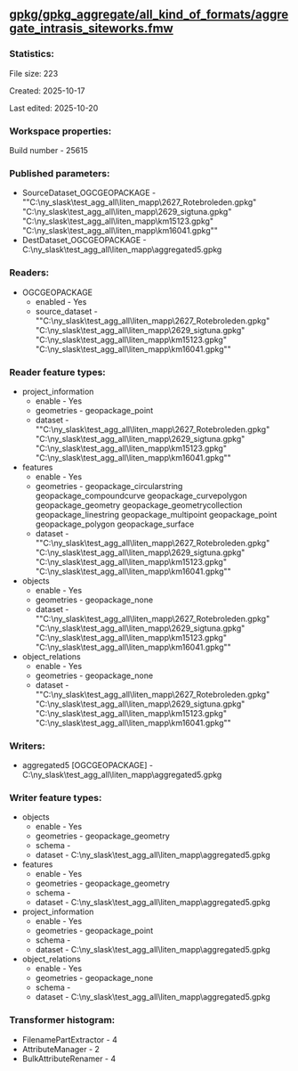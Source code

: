 ﻿## [gpkg/gpkg_aggregate/all_kind_of_formats/aggregate_intrasis_siteworks.fmw](https://github.com/kicki58/kix_working_dir/blob/master/gpkg/gpkg_aggregate/all_kind_of_formats/aggregate_intrasis_siteworks.fmw)

### Statistics:
File size: 223

Created: 2025-10-17

Last edited: 2025-10-20


### Workspace properties:
Build number    - 25615

### Published parameters:
*  SourceDataset_OGCGEOPACKAGE    -   ""C:\ny_slask\test_agg_all\liten_mapp\2627_Rotebroleden.gpkg" "C:\ny_slask\test_agg_all\liten_mapp\2629_sigtuna.gpkg" "C:\ny_slask\test_agg_all\liten_mapp\km15123.gpkg" "C:\ny_slask\test_agg_all\liten_mapp\km16041.gpkg""
*  DestDataset_OGCGEOPACKAGE    -   C:\ny_slask\test_agg_all\liten_mapp\aggregated5.gpkg

### Readers:
*  OGCGEOPACKAGE
    * enabled    -  Yes
    * source_dataset    -   ""C:\ny_slask\test_agg_all\liten_mapp\2627_Rotebroleden.gpkg" "C:\ny_slask\test_agg_all\liten_mapp\2629_sigtuna.gpkg" "C:\ny_slask\test_agg_all\liten_mapp\km15123.gpkg" "C:\ny_slask\test_agg_all\liten_mapp\km16041.gpkg""

### Reader feature types:
*  project_information
    * enable - Yes
    * geometries - geopackage_point
    * dataset - ""C:\ny_slask\test_agg_all\liten_mapp\2627_Rotebroleden.gpkg" "C:\ny_slask\test_agg_all\liten_mapp\2629_sigtuna.gpkg" "C:\ny_slask\test_agg_all\liten_mapp\km15123.gpkg" "C:\ny_slask\test_agg_all\liten_mapp\km16041.gpkg""
*  features
    * enable - Yes
    * geometries - geopackage_circularstring geopackage_compoundcurve geopackage_curvepolygon geopackage_geometry geopackage_geometrycollection geopackage_linestring geopackage_multipoint geopackage_point geopackage_polygon geopackage_surface
    * dataset - ""C:\ny_slask\test_agg_all\liten_mapp\2627_Rotebroleden.gpkg" "C:\ny_slask\test_agg_all\liten_mapp\2629_sigtuna.gpkg" "C:\ny_slask\test_agg_all\liten_mapp\km15123.gpkg" "C:\ny_slask\test_agg_all\liten_mapp\km16041.gpkg""
*  objects
    * enable - Yes
    * geometries - geopackage_none
    * dataset - ""C:\ny_slask\test_agg_all\liten_mapp\2627_Rotebroleden.gpkg" "C:\ny_slask\test_agg_all\liten_mapp\2629_sigtuna.gpkg" "C:\ny_slask\test_agg_all\liten_mapp\km15123.gpkg" "C:\ny_slask\test_agg_all\liten_mapp\km16041.gpkg""
*  object_relations
    * enable - Yes
    * geometries - geopackage_none
    * dataset - ""C:\ny_slask\test_agg_all\liten_mapp\2627_Rotebroleden.gpkg" "C:\ny_slask\test_agg_all\liten_mapp\2629_sigtuna.gpkg" "C:\ny_slask\test_agg_all\liten_mapp\km15123.gpkg" "C:\ny_slask\test_agg_all\liten_mapp\km16041.gpkg""


### Writers:
*  aggregated5 [OGCGEOPACKAGE]    -   C:\ny_slask\test_agg_all\liten_mapp\aggregated5.gpkg

### Writer feature types:
*  objects
    * enable - Yes
    * geometries - geopackage_geometry
    * schema - 
    * dataset - C:\ny_slask\test_agg_all\liten_mapp\aggregated5.gpkg
*  features
    * enable - Yes
    * geometries - geopackage_geometry
    * schema - 
    * dataset - C:\ny_slask\test_agg_all\liten_mapp\aggregated5.gpkg
*  project_information
    * enable - Yes
    * geometries - geopackage_point
    * schema - 
    * dataset - C:\ny_slask\test_agg_all\liten_mapp\aggregated5.gpkg
*  object_relations
    * enable - Yes
    * geometries - geopackage_none
    * schema - 
    * dataset - C:\ny_slask\test_agg_all\liten_mapp\aggregated5.gpkg

### Transformer histogram:
*  FilenamePartExtractor    -   4
*  AttributeManager    -   2
*  BulkAttributeRenamer    -   4

